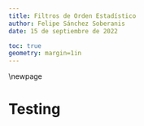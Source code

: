 ```yaml
---
title: Filtros de Orden Estadístico
author: Felipe Sánchez Soberanis
date: 15 de septiembre de 2022

toc: true
geometry: margin=1in
---
```


\newpage
# Testing
